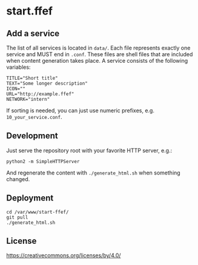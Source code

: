 start.ffef
==========

Add a service
-------------

The list of all services is located in `data/`. Each file represents exactly 
one service and MUST end in `.conf`. These files are shell files that are 
included when content generation takes place. A service consists of the 
following variables:

	TITLE="Short title"
	TEXT="Some longer description"
	ICON=""
	URL="http://example.ffef"
	NETWORK="intern"

If sorting is needed, you can just use numeric prefixes, e.g. 
`10_your_service.conf`.

Development
-----------

Just serve the repository root with your favorite HTTP server, e.g.:

	python2 -m SimpleHTTPServer

And regenerate the content with `./generate_html.sh` when something changed.

Deployment
----------

	cd /var/www/start-ffef/
	git pull
	./generate_html.sh

License
-------

https://creativecommons.org/licenses/by/4.0/

